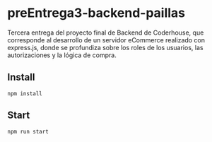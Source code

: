 # preEntrega3-backend-paillas
Tercera entrega del proyecto final de Backend de Coderhouse, que corresponde al desarrollo de un servidor eCommerce realizado con express.js, donde se profundiza sobre los roles de los usuarios, las autorizaciones y la lógica de compra.

## Install
`npm install`

## Start
`npm run start`


